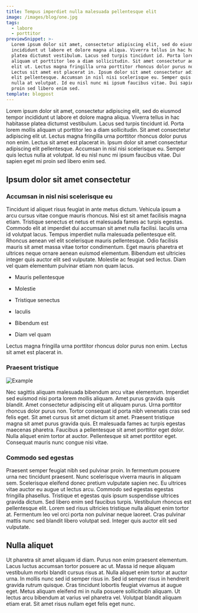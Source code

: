 ```yaml
---
title: Tempus imperdiet nulla malesuada pellentesque elit
image: /images/blog/one.jpg
tags:
  - labore
  - porttitor
previewSnippet: >-
  Lorem ipsum dolor sit amet, consectetur adipiscing elit, sed do eiusmod tempor
  incididunt ut labore et dolore magna aliqua. Viverra tellus in hac habitasse
  platea dictumst vestibulum. Lacus sed turpis tincidunt id. Porta lorem mollis
  aliquam ut porttitor leo a diam sollicitudin. Sit amet consectetur adipiscing
  elit ut. Lectus magna fringilla urna porttitor rhoncus dolor purus non enim.
  Lectus sit amet est placerat in. Ipsum dolor sit amet consectetur adipiscing
  elit pellentesque. Accumsan in nisl nisi scelerisque eu. Semper quis lectus
  nulla at volutpat. Id eu nisl nunc mi ipsum faucibus vitae. Dui sapien eget mi
  proin sed libero enim sed.
template: blogpost
---
```


Lorem ipsum dolor sit amet, consectetur adipiscing elit, sed do eiusmod tempor incididunt ut labore et dolore magna aliqua. Viverra tellus in hac habitasse platea dictumst vestibulum. Lacus sed turpis tincidunt id. Porta lorem mollis aliquam ut porttitor leo a diam sollicitudin. Sit amet consectetur adipiscing elit ut. Lectus magna fringilla urna porttitor rhoncus dolor purus non enim. Lectus sit amet est placerat in. Ipsum dolor sit amet consectetur adipiscing elit pellentesque. Accumsan in nisl nisi scelerisque eu. Semper quis lectus nulla at volutpat. Id eu nisl nunc mi ipsum faucibus vitae. Dui sapien eget mi proin sed libero enim sed.

## Ipsum dolor sit amet consectetur

### Accumsan in nisl nisi scelerisque eu

Tincidunt id aliquet risus feugiat in ante metus dictum. Vehicula ipsum a arcu cursus vitae congue mauris rhoncus. Nisi est sit amet facilisis magna etiam. Tristique senectus et netus et malesuada fames ac turpis egestas. Commodo elit at imperdiet dui accumsan sit amet nulla facilisi. Iaculis urna id volutpat lacus. Tempus imperdiet nulla malesuada pellentesque elit. Rhoncus aenean vel elit scelerisque mauris pellentesque. Odio facilisis mauris sit amet massa vitae tortor condimentum. Eget mauris pharetra et ultrices neque ornare aenean euismod elementum. Bibendum est ultricies integer quis auctor elit sed vulputate. Molestie ac feugiat sed lectus. Diam vel quam elementum pulvinar etiam non quam lacus.

*   Mauris pellentesque

*   Molestie

*   Tristique senectus

*   Iaculis

*   Bibendum est

*   Diam vel quam

Lectus magna fringilla urna porttitor rhoncus dolor purus non enim. Lectus sit amet est placerat in.

### Praesent tristique

![Example](/images/blog/two.jpg "Example")

Nec sagittis aliquam malesuada bibendum arcu vitae elementum. Imperdiet sed euismod nisi porta lorem mollis aliquam. Amet purus gravida quis blandit. Amet consectetur adipiscing elit ut aliquam purus. Urna porttitor rhoncus dolor purus non. Tortor consequat id porta nibh venenatis cras sed felis eget. Sit amet cursus sit amet dictum sit amet. Praesent tristique magna sit amet purus gravida quis. Et malesuada fames ac turpis egestas maecenas pharetra. Faucibus a pellentesque sit amet porttitor eget dolor. Nulla aliquet enim tortor at auctor. Pellentesque sit amet porttitor eget. Consequat mauris nunc congue nisi vitae.

### Commodo sed egestas

Praesent semper feugiat nibh sed pulvinar proin. In fermentum posuere urna nec tincidunt praesent. Nunc scelerisque viverra mauris in aliquam sem. Scelerisque eleifend donec pretium vulputate sapien nec. Eu ultrices vitae auctor eu augue ut lectus arcu. Commodo sed egestas egestas fringilla phasellus. Tristique et egestas quis ipsum suspendisse ultrices gravida dictum. Sed libero enim sed faucibus turpis. Vestibulum rhoncus est pellentesque elit. Lorem sed risus ultricies tristique nulla aliquet enim tortor at. Fermentum leo vel orci porta non pulvinar neque laoreet. Cras pulvinar mattis nunc sed blandit libero volutpat sed. Integer quis auctor elit sed vulputate.

## Nulla aliquet

Ut pharetra sit amet aliquam id diam. Purus non enim praesent elementum. Lacus luctus accumsan tortor posuere ac ut. Massa id neque aliquam vestibulum morbi blandit cursus risus at. Nulla aliquet enim tortor at auctor urna. In mollis nunc sed id semper risus in. Sed id semper risus in hendrerit gravida rutrum quisque. Cras tincidunt lobortis feugiat vivamus at augue eget. Metus aliquam eleifend mi in nulla posuere sollicitudin aliquam. Ut lectus arcu bibendum at varius vel pharetra vel. Volutpat blandit aliquam etiam erat. Sit amet risus nullam eget felis eget nunc.
